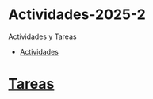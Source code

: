 # Actividades-2025-2
Actividades y Tareas 

- [Actividades](./Actividades/README.md)
# [Tareas](./Tareas/README.md)